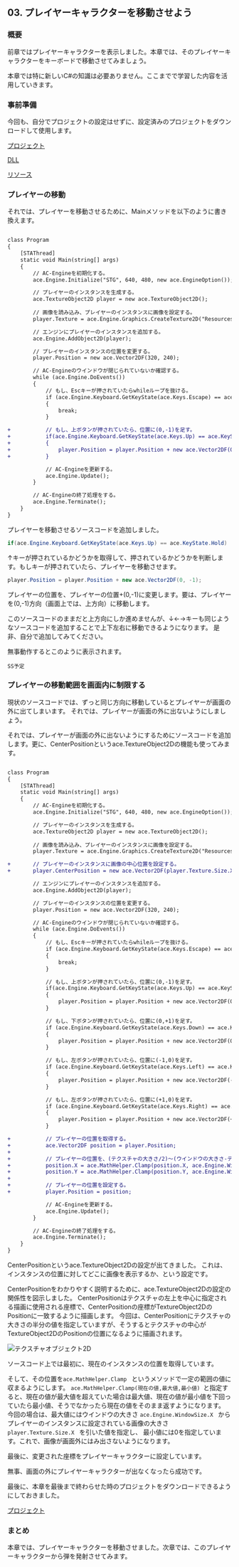 ## 03. プレイヤーキャラクターを移動させよう

### 概要

前章ではプレイヤーキャラクターを表示しました。本章では、そのプレイヤーキャラクターをキーボードで移動させてみましょう。

本章では特に新しいC#の知識は必要ありません。ここまでで学習した内容を活用していきます。


### 事前準備

今回も、自分でプロジェクトの設定はせずに、設定済みのプロジェクトをダウンロードして使用します。

[プロジェクト](Projects/STG02.zip)

[DLL](Common/dll.zip)

[リソース](Common/Resources.zip)


### プレイヤーの移動

それでは、プレイヤーを移動させるために、Mainメソッドを以下のように書き換えます。

```diff

class Program
{
	[STAThread]
	static void Main(string[] args)
	{
		// AC-Engineを初期化する。
		ace.Engine.Initialize("STG", 640, 480, new ace.EngineOption());

		// プレイヤーのインスタンスを生成する。
		ace.TextureObject2D player = new ace.TextureObject2D();
		
		// 画像を読み込み、プレイヤーのインスタンスに画像を設定する。
		player.Texture = ace.Engine.Graphics.CreateTexture2D("Resources/Player.png");

		// エンジンにプレイヤーのインスタンスを追加する。
		ace.Engine.AddObject2D(player);

		// プレイヤーのインスタンスの位置を変更する。
		player.Position = new ace.Vector2DF(320, 240);

		// AC-Engineのウインドウが閉じられていないか確認する。
		while (ace.Engine.DoEvents())
		{
			// もし、Escキーが押されていたらwhileループを抜ける。
			if (ace.Engine.Keyboard.GetKeyState(ace.Keys.Escape) == ace.KeyState.Push)
			{
				break;
			}

+			// もし、上ボタンが押されていたら、位置に(0,-1)を足す。
+			if(ace.Engine.Keyboard.GetKeyState(ace.Keys.Up) == ace.KeyState.Hold)
+			{
+				player.Position = player.Position + new ace.Vector2DF(0, -1);
+			}

			// AC-Engineを更新する。
			ace.Engine.Update();
		}

		// AC-Engineの終了処理をする。
		ace.Engine.Terminate();
	}
}

```

プレイヤーを移動させるソースコードを追加しました。

```C#
if(ace.Engine.Keyboard.GetKeyState(ace.Keys.Up) == ace.KeyState.Hold)
```

↑キーが押されているかどうかを取得して、押されているかどうかを判断します。もしキーが押されていたら、プレイヤーを移動させます。

```C#
player.Position = player.Position + new ace.Vector2DF(0, -1);
```

プレイヤーの位置を、プレイヤーの位置+(0,-1)に変更します。要は、プレイヤーを(0,-1)方向（画面上では、上方向）に移動します。

このソースコードのままだと上方向にしか進めませんが、↓←→キーも同じようなソースコードを追加することで上下左右に移動できるようになります。
是非、自分で追加してみてください。

無事動作するとこのように表示されます。

```SS予定 ```

### プレイヤーの移動範囲を画面内に制限する

現状のソースコードでは、ずっと同じ方向に移動しているとプレイヤーが画面の外に出てしまいます。
それでは、プレイヤーが画面の外に出ないようにしましょう。

それでは、プレイヤーが画面の外に出ないようにするためにソースコードを追加します。更に、CenterPositionというace.TextureObject2Dの機能も使ってみます。

```diff

class Program
{
	[STAThread]
	static void Main(string[] args)
	{
		// AC-Engineを初期化する。
		ace.Engine.Initialize("STG", 640, 480, new ace.EngineOption());

		// プレイヤーのインスタンスを生成する。
		ace.TextureObject2D player = new ace.TextureObject2D();
		
		// 画像を読み込み、プレイヤーのインスタンスに画像を設定する。
		player.Texture = ace.Engine.Graphics.CreateTexture2D("Resources/Player.png");

+		// プレイヤーのインスタンスに画像の中心位置を設定する。
+		player.CenterPosition = new ace.Vector2DF(player.Texture.Size.X / 2.0f, player.Texture.Size.Y / 2.0f);

		// エンジンにプレイヤーのインスタンスを追加する。
		ace.Engine.AddObject2D(player);

		// プレイヤーのインスタンスの位置を変更する。
		player.Position = new ace.Vector2DF(320, 240);

		// AC-Engineのウインドウが閉じられていないか確認する。
		while (ace.Engine.DoEvents())
		{
			// もし、Escキーが押されていたらwhileループを抜ける。
			if (ace.Engine.Keyboard.GetKeyState(ace.Keys.Escape) == ace.KeyState.Push)
			{
				break;
			}

			// もし、上ボタンが押されていたら、位置に(0,-1)を足す。
			if(ace.Engine.Keyboard.GetKeyState(ace.Keys.Up) == ace.KeyState.Hold)
			{
				player.Position = player.Position + new ace.Vector2DF(0, -1);
			}

			// もし、下ボタンが押されていたら、位置に(0,+1)を足す。
			if (ace.Engine.Keyboard.GetKeyState(ace.Keys.Down) == ace.KeyState.Hold)
			{
				player.Position = player.Position + new ace.Vector2DF(0, +1);
			}

			// もし、左ボタンが押されていたら、位置に(-1,0)を足す。
			if (ace.Engine.Keyboard.GetKeyState(ace.Keys.Left) == ace.KeyState.Hold)
			{
				player.Position = player.Position + new ace.Vector2DF(-1, 0);
			}

			// もし、左ボタンが押されていたら、位置に(+1,0)を足す。
			if (ace.Engine.Keyboard.GetKeyState(ace.Keys.Right) == ace.KeyState.Hold)
			{
				player.Position = player.Position + new ace.Vector2DF(+1, 0);
			}

+			// プレイヤーの位置を取得する。
+			ace.Vector2DF position = player.Position;
+		
+			// プレイヤーの位置を、(テクスチャの大きさ/2)～(ウインドウの大きさ-テクスチャの大きさ/2)の範囲に制限する。
+			position.X = ace.MathHelper.Clamp(position.X, ace.Engine.WindowSize.X - player.Texture.Size.X / 2.0f, player.Texture.Size.X / 2.0f);
+			position.Y = ace.MathHelper.Clamp(position.Y, ace.Engine.WindowSize.Y - player.Texture.Size.Y / 2.0f, player.Texture.Size.Y / 2.0f);
+		
+			// プレイヤーの位置を設定する。
+			player.Position = position;

			// AC-Engineを更新する。
			ace.Engine.Update();
		}

		// AC-Engineの終了処理をする。
		ace.Engine.Terminate();
	}
}

```

CenterPositionというace.TextureObject2Dの設定が出てきました。
これは、インスタンスの位置に対してどこに画像を表示するか、という設定です。

CenterPositionをわかりやすく説明するために、ace.TextureObject2Dの設定の関係性を図示しました。
CenterPositionはテクスチャの左上を中心に指定される描画に使用される座標で、CenterPositionの座標がTextureObject2DのPositionに一致するように描画します。
今回は、CenterPositionにテクスチャの大きさの半分の値を指定していますが、そうするとテクスチャの中心がTextureObject2DのPositionの位置になるように描画されます。

![テクスチャオブジェクト2D](img/03_TextureObject2D.png)

ソースコード上では最初に、現在のインスタンスの位置を取得しています。

そして、その位置を```ace.MathHelper.Clamp ``` というメソッドで一定の範囲の値に収まるようにします。
```ace.MathHelper.Clamp(現在の値,最大値,最小値) ```と指定すると、現在の値が最大値を超えていた場合は最大値、現在の値が最小値を下回っていたら最小値、そうでなかったら現在の値をそのまま返すようになります。
今回の場合は、最大値にはウインドウの大きさ ```ace.Engine.WindowSize.X ``` からプレイヤーのインスタンスに設定されている画像の大きさ ```player.Texture.Size.X ``` を引いた値を指定し、
最小値には0を指定しています。これで、画像が画面外にはみ出さないようになります。

最後に、変更された座標をプレイヤーキャラクターに設定しています。

無事、画面の外にプレイヤーキャラクターが出なくなったら成功です。

最後に、本章を最後まで終わらせた時のプロジェクトをダウンロードできるようにしておきました。

[プロジェクト](Projects/STG03.zip)

### まとめ

本章では、プレイヤーキャラクターを移動させました。次章では、このプレイヤーキャラクターから弾を発射させてみます。
